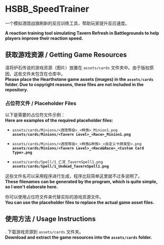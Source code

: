 # HSBB_SpeedTrainer

一个模拟酒馆战旗刷新的反应训练工具，帮助玩家提升反应速度。

**A reaction training tool simulating Tavern Refresh in Battlegrounds to help players improve their reaction speed.**

## 获取游戏资源 / **Getting Game Resources**

请将炉石传说的游戏资源（图片）放置在 `assets/cards` 文件夹中。由于版权原因，这些文件未包含在仓库中。  
**Please place the Hearthstone game assets (images) in the `assets/cards` folder. Due to copyright reasons, these files are not included in the repository.**

### 占位符文件 / **Placeholder Files**

以下是需要的占位符文件示例：  
**Here are examples of the required placeholder files:**

- `assets/cards/Minions/<酒馆等级>_<种族>_Minion1.png`  
    **`assets/cards/Minions/<Tavern Level>_<Race>_Minion1.png`**
    
- `assets/cards/Minions/<酒馆等级>_<种族&种族>_<自定义卡牌类型>.png`  
    **`assets/cards/Minions/<Tavern Level>_<Race&Race>_<Custom Card Type>.png`**
    
- `assets/cards/Spell/1_亡灵_TavernSpell1.png`  
    **`assets/cards/Spell/1_Undead_TavernSpell1.png`**
    

这些文件名可以采用程序进行生成，程序比较简单这里就不过多说明了。  
**These filenames can be generated by the program, which is quite simple, so I won't elaborate here.**

你可以使用占位符文件来代替实际的游戏资源文件。  
**You can use the placeholder files to replace the actual game asset files.**

## 使用方法 / **Usage Instructions**

 . 下载游戏资源到 `assets/cards` 文件夹。  
    **Download and extract the game resources into the `assets/cards` folder.**


